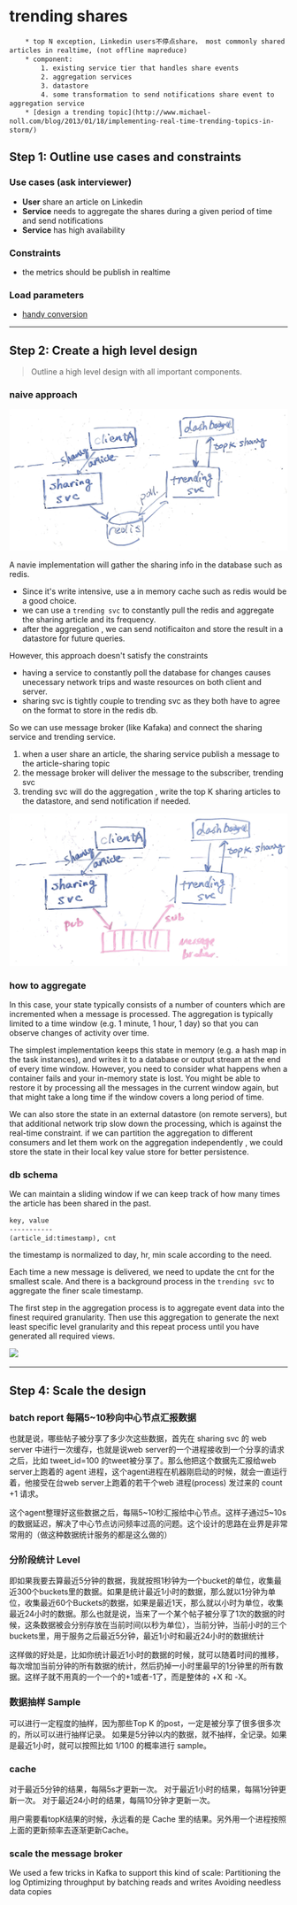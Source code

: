 
# trending shares  

```
    * top N exception, Linkedin users不停点share， most commonly shared articles in realtime, (not offline mapreduce)
    * component:
        1. existing service tier that handles share events
        2. aggregation services
        3. datastore
        4. some transformation to send notifications share event to aggregation service  
    * [design a trending topic](http://www.michael-noll.com/blog/2013/01/18/implementing-real-time-trending-topics-in-storm/)
```

## Step 1: Outline use cases and constraints

### Use cases (ask interviewer)

* **User** share an article on Linkedin
* **Service** needs to aggregate the shares during a given period of time and send notifications
* **Service** has high availability

### Constraints

* the metrics should be publish in realtime

### Load parameters

* [handy conversion](back-of-env/#handy-conversion-guide)

---
## Step 2: Create a high level design

> Outline a high level design with all important components.

### naive approach

![](../images/9.jpeg)

A navie implementation will gather the sharing info in the database such as redis.

* Since it's write intensive, use a in memory cache such as redis would be a good choice.
* we can use a `trending svc` to constantly pull the redis and aggregate the sharing article and its frequency.
* after the aggregation , we can send notificaiton and store the result in a datastore for future queries.

However, this approach doesn't satisfy the constraints

* having a service to constantly poll the database for changes causes unecessary network trips and waste resources on both client and server.
* sharing svc is tightly couple to trending svc as they both have to agree on the format to store in the redis db.

So we can use message broker (like Kafaka) and connect the sharing service and trending service.

1. when a user share an article, the sharing service publish a message to the article-sharing topic
2. the message broker will deliver the message to the subscriber, trending svc
3. trending svc will do the aggregation , write the top K sharing articles to the datastore, and send notification if needed.

![](../images/10.jpeg)

### how to aggregate

In this case, your state typically consists of a number of counters which are incremented when a message is processed. The aggregation is typically limited to a time window (e.g. 1 minute, 1 hour, 1 day) so that you can observe changes of activity over time.

The simplest implementation keeps this state in memory (e.g. a hash map in the task instances), and writes it to a database or output stream at the end of every time window. However, you need to consider what happens when a container fails and your in-memory state is lost. You might be able to restore it by processing all the messages in the current window again, but that might take a long time if the window covers a long period of time.

We can also store the state in an external datastore (on remote servers), but that additional network trip slow down the processing, which is against the real-time constraint. if we can partition the aggregation to different consumers and let them work on the aggregation independently , we could store the state in their local key value store for better persistence.

### db schema

We can maintain a sliding window if we can keep track of how many times the article has been shared in the past.

```
key, value
-----------
(article_id:timestamp), cnt
```

the timestamp is normalized to day, hr, min scale according to the need.

Each time a new message is delivered, we need to update the cnt for the smallest scale. And there is a background process in the `trending svc` to aggregate the finer scale timestamp.

The first step in the aggregation process is to aggregate event data into the finest required granularity. Then use this aggregation to generate the next least specific level granularity and this repeat process until you have generated all required views.

![](https://docs.mongodb.com/ecosystem/_images/use-cases-hierarchy1.png)


---

## Step 4: Scale the design

### batch report 每隔5~10秒向中心节点汇报数据
也就是说，哪些帖子被分享了多少次这些数据，首先在 sharing svc 的 web server 中进行一次缓存，也就是说web server的一个进程接收到一个分享的请求之后，比如 tweet_id=100 的tweet被分享了。那么他把这个数据先汇报给web server上跑着的 agent 进程，这个agent进程在机器刚启动的时候，就会一直运行着，他接受在台web server上跑着的若干个web 进程(process) 发过来的 count +1 请求。

这个agent整理好这些数据之后，每隔5~10秒汇报给中心节点。这样子通过5~10s的数据延迟，解决了中心节点访问频率过高的问题。这个设计的思路在业界是非常常用的（做这种数据统计服务的都是这么做的）

### 分阶段统计 Level
即如果我要去算最近5分钟的数据，我就按照1秒钟为一个bucket的单位，收集最近300个buckets里的数据。如果是统计最近1小时的数据，那么就以1分钟为单位，收集最近60个Buckets的数据，如果是最近1天，那么就以小时为单位，收集最近24小时的数据。那么也就是说，当来了一个某个帖子被分享了1次的数据的时候，这条数据被会分别存放在当前时间(以秒为单位），当前分钟，当前小时的三个buckets里，用于服务之后最近5分钟，最近1小时和最近24小时的数据统计

这样做的好处是，比如你统计最近1小时的数据的时候，就可以随着时间的推移，每次增加当前分钟的所有数据的统计，然后扔掉一小时里最早的1分钟里的所有数据。这样子就不用真的一个一个的+1或者-1了，而是整体的 +X 和 -X。

### 数据抽样 Sample
可以进行一定程度的抽样，因为那些Top K 的post，一定是被分享了很多很多次的，所以可以进行抽样记录。
如果是5分钟以内的数据，就不抽样，全记录。如果是最近1小时，就可以按照比如 1/100 的概率进行 sample。

### cache

对于最近5分钟的结果，每隔5s才更新一次。
对于最近1小时的结果，每隔1分钟更新一次。
对于最近24小时的结果，每隔10分钟才更新一次。

用户需要看topK结果的时候，永远看的是 Cache 里的结果。另外用一个进程按照上面的更新频率去逐渐更新Cache。

### scale the message broker

We used a few tricks in Kafka to support this kind of scale:
Partitioning the log
Optimizing throughput by batching reads and writes
Avoiding needless data copies
